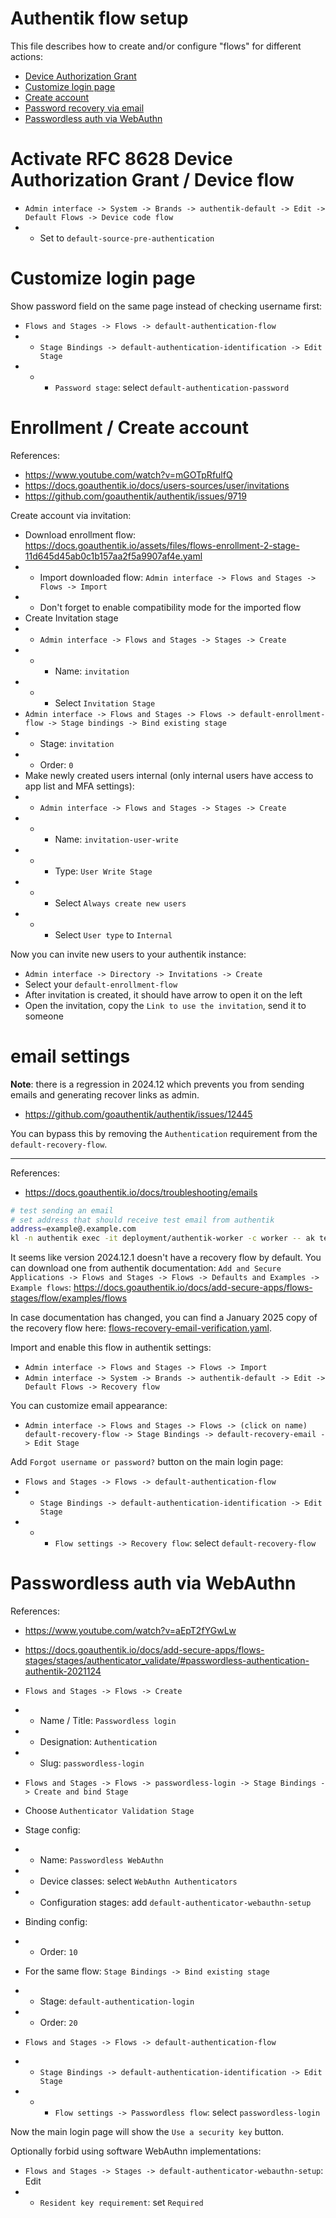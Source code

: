 
# Authentik flow setup

This file describes how to create and/or configure "flows" for different actions:

- [Device Authorization Grant](#activate-device-authorization-grant--device-flow)
- [Customize login page](#customize-login-page)
- [Create account](#enrollment--create-account)
- [Password recovery via email](#email-settings)
- [Passwordless auth via WebAuthn](#passwordless-auth-via-webauthn)

# Activate RFC 8628 Device Authorization Grant / Device flow

- `Admin interface -> System -> Brands -> authentik-default -> Edit -> Default Flows -> Device code flow`
- - Set to `default-source-pre-authentication`

# Customize login page

Show password field on the same page instead of checking username first:

- `Flows and Stages -> Flows -> default-authentication-flow`
- - `Stage Bindings -> default-authentication-identification -> Edit Stage`
- - - `Password stage`: select `default-authentication-password`

# Enrollment / Create account

References:
- https://www.youtube.com/watch?v=mGOTpRfulfQ
- https://docs.goauthentik.io/docs/users-sources/user/invitations
- https://github.com/goauthentik/authentik/issues/9719

Create account via invitation:

- Download enrollment flow: https://docs.goauthentik.io/assets/files/flows-enrollment-2-stage-11d645d45ab0c1b157aa2f5a9907af4e.yaml
- - Import downloaded flow: `Admin interface -> Flows and Stages -> Flows -> Import`
- - Don't forget to enable compatibility mode for the imported flow
- Create Invitation stage
- - `Admin interface -> Flows and Stages -> Stages -> Create`
- - - Name: `invitation`
- - - Select `Invitation Stage`
- `Admin interface -> Flows and Stages -> Flows -> default-enrollment-flow -> Stage bindings -> Bind existing stage`
- - Stage: `invitation`
- - Order: `0`
- Make newly created users internal (only internal users have access to app list and MFA settings):
- - `Admin interface -> Flows and Stages -> Stages -> Create`
- - - Name: `invitation-user-write`
- - - Type: `User Write Stage`
- - - Select `Always create new users`
- - - Select `User type` to `Internal`

Now you can invite new users to your authentik instance:

- `Admin interface -> Directory -> Invitations -> Create`
- Select your `default-enrollment-flow`
- After invitation is created, it should have arrow to open it on the left
- Open the invitation, copy the `Link to use the invitation`, send it to someone

# email settings

**Note**: there is a regression in 2024.12 which prevents you
from sending emails and generating recover links as admin.
- https://github.com/goauthentik/authentik/issues/12445

You can bypass this by removing the `Authentication` requirement from the `default-recovery-flow`.

---

References:
- https://docs.goauthentik.io/docs/troubleshooting/emails

```bash
# test sending an email
# set address that should receive test email from authentik
address=example@.example.com
kl -n authentik exec -it deployment/authentik-worker -c worker -- ak test_email $address
```

It seems like version 2024.12.1 doesn't have a recovery flow by default.
You can download one from authentik documentation:
`Add and Secure Applications -> Flows and Stages -> Flows -> Defaults and Examples -> Example flows`:
https://docs.goauthentik.io/docs/add-secure-apps/flows-stages/flow/examples/flows

In case documentation has changed, you can find a January 2025 copy of the recovery flow here:
[flows-recovery-email-verification.yaml](./flows-recovery-email-verification-408d6afeff2fbf276bf43a949e332ef6.yaml).

Import and enable this flow in authentik settings:
- `Admin interface -> Flows and Stages -> Flows -> Import`
- `Admin interface -> System -> Brands -> authentik-default -> Edit -> Default Flows -> Recovery flow`

You can customize email appearance:
- `Admin interface -> Flows and Stages -> Flows -> (click on name) default-recovery-flow -> Stage Bindings -> default-recovery-email -> Edit Stage`

Add `Forgot username or password?` button on the main login page:
- `Flows and Stages -> Flows -> default-authentication-flow`
- - `Stage Bindings -> default-authentication-identification -> Edit Stage`
- - - `Flow settings -> Recovery flow`: select `default-recovery-flow`

# Passwordless auth via WebAuthn

References:
- https://www.youtube.com/watch?v=aEpT2fYGwLw
- https://docs.goauthentik.io/docs/add-secure-apps/flows-stages/stages/authenticator_validate/#passwordless-authentication-authentik-2021124

- `Flows and Stages -> Flows -> Create`
- - Name / Title: `Passwordless login`
- - Designation: `Authentication`
- - Slug: `passwordless-login`
- `Flows and Stages -> Flows -> passwordless-login -> Stage Bindings -> Create and bind Stage`
- Choose `Authenticator Validation Stage`
- Stage config:
- - Name: `Passwordless WebAuthn`
- - Device classes: select `WebAuthn Authenticators`
- - Configuration stages: add `default-authenticator-webauthn-setup`
- Binding config:
- - Order: `10`
- For the same flow: `Stage Bindings -> Bind existing stage`
- - Stage: `default-authentication-login`
- - Order: `20`
- `Flows and Stages -> Flows -> default-authentication-flow`
- - `Stage Bindings -> default-authentication-identification -> Edit Stage`
- - - `Flow settings -> Passwordless flow`: select `passwordless-login`

Now the main login page will show the `Use a security key` button.

Optionally forbid using software WebAuthn implementations:

- `Flows and Stages -> Stages -> default-authenticator-webauthn-setup`: Edit
- - `Resident key requirement`: set `Required`
